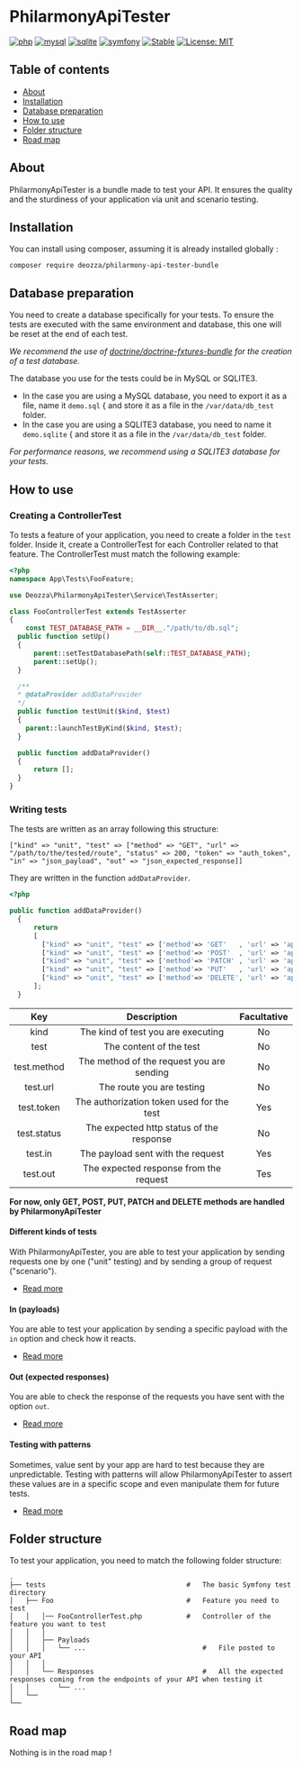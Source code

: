 PhilarmonyApiTester
=

[![php](https://img.shields.io/badge/php-%5E7.2-blue.svg)]()
[![mysql](https://img.shields.io/badge/mysql-%5E5.7-blue.svg)]()
[![sqlite](https://img.shields.io/badge/sqlite-3-blue.svg)]()
[![symfony](https://img.shields.io/badge/symfony-%5E4.2-blue.svg)](https://symfony.com/doc/current/index.html#gsc.tab=0)
[![Stable](https://img.shields.io/badge/stable-1.1-brightgreen.svg)](https://github.com/deozza/Philarmony/tree/2.0.0)
[![License: MIT](https://img.shields.io/badge/License-MIT-yellow.svg)]()

## Table of contents

 * [About](#about)
 * [Installation](#installation)
 * [Database preparation](#database-preparation)
 * [How to use](#how-to-use)
 * [Folder structure](#folder-structure)
 * [Road map](#road-map)

## About

PhilarmonyApiTester is a bundle made to test your API. It ensures the quality and the sturdiness of your application via unit and scenario testing.

## Installation

You can install using composer, assuming it is already installed globally :

`composer require deozza/philarmony-api-tester-bundle`

## Database preparation

You need to create a database specifically for your tests. To ensure the tests are executed with the same environment and database, this one will be reset at the end of each test.

_We recommend the use of [doctrine/doctrine-fxtures-bundle](https://symfony.com/doc/master/bundles/DoctrineFixturesBundle/index.html) for the creation of a test database._

The database you use for the tests could be in MySQL or SQLITE3.

* In the case you are using a MySQL database, you need to export it as a file, name it `demo.sql` { and store it as a file in the `/var/data/db_test` folder.
* In the case you are using a SQLITE3 database, you need to name it `demo.sqlite` { and store it as a file in the `/var/data/db_test` folder.

_For performance reasons, we recommend using a SQLITE3 database for your tests._

## How to use

### Creating a ControllerTest

To tests a feature of your application, you need to create a folder in the `test` folder. Inside it, create a ControllerTest for each Controller related to that feature. The ControllerTest must match the following example: 

```php
<?php
namespace App\Tests\FooFeature;

use Deozza\PhilarmonyApiTester\Service\TestAsserter;

class FooControllerTest extends TestAsserter
{
    const TEST_DATABASE_PATH = __DIR__."/path/to/db.sql";
  public function setUp()
  {
      parent::setTestDatabasePath(self::TEST_DATABASE_PATH);
      parent::setUp();
  }

  /**
  * @dataProvider addDataProvider
  */
  public function testUnit($kind, $test)
  {
    parent::launchTestByKind($kind, $test);
  }

  public function addDataProvider()
  {
      return [];
  }
}
``` 

### Writing tests

The tests are written as an array following this structure:

```
["kind" => "unit", "test" => ["method" => "GET", "url" => "/path/to/the/tested/route", "status" => 200, "token" => "auth_token", "in" => "json_payload", "out" => "json_expected_response]]
```

They are written in the function `addDataProvider`.

```php
<?php

public function addDataProvider()
  {
      return
      [
        ["kind" => "unit", "test" => ['method'=> 'GET'   , 'url' => 'api/foos'                                    , 'status' => 200, 'out' => 'getAllFoos'] ],
        ["kind" => "unit", "test" => ['method'=> 'POST'  , 'url' => 'api/foos'                                    , 'token' => 'token_user', 'status' => 201, 'in' => 'postValidFoo' , 'out' => 'postedFoo'] ],
        ["kind" => "unit", "test" => ['method'=> 'PATCH' , 'url' => 'api/foo/00400000-0000-5000-a000-000000000000', 'token' => 'token_user', 'status' => 200, 'in' => 'patchValidFoo', 'out' => 'patchedFoo'] ],
        ["kind" => "unit", "test" => ['method'=> 'PUT'   , 'url' => 'api/foo/00400000-0000-5000-a000-000000000000', 'token' => 'token_user', 'status' => 405] ],
        ["kind" => "unit", "test" => ['method'=> 'DELETE', 'url' => 'api/foo/00400000-0000-5000-a000-000000000000', 'token' => 'token_user', 'status' => 204] ],
      ];
  }
```

|     Key     |                Description                | Facultative |
|:-----------:|:-----------------------------------------:|:-----------:|
| kind        | The kind of test you are executing        | No          |
| test        | The content of the test                   | No          |
| test.method | The method of the request you are sending | No          |
| test.url    | The route you are testing                 | No          |
| test.token  | The authorization token used for the test | Yes         |
| test.status | The expected http status of the response  | No          |
| test.in     | The payload sent with the request         | Yes         |
| test.out    | The expected response from the request    | Tes         |

__For now, only GET, POST, PUT, PATCH and DELETE methods are handled by PhilarmonyApiTester__

#### Different kinds of tests

With PhilarmonyApiTester, you are able to test your application by sending requests one by one ("unit" testing) and by sending a group of request ("scenario").

 * [Read more](src/Resources/doc/TEST_KINDS.md)

#### In (payloads)

You are able to test your application by sending a specific payload with the `in` option and check how it reacts.

 * [Read more](src/Resources/doc/PAYLOADS.md)
 

#### Out (expected responses)

You are able to check the response of the requests you have sent with the option `out`.

 * [Read more](src/Resources/doc/RESPONSES.md)


#### Testing with patterns

Sometimes, value sent by your app are hard to test because they are unpredictable. Testing with patterns will allow PhilarmonyApiTester to assert these values are in a specific scope and even manipulate them for future tests.

 * [Read more](src/Resources/doc/PATTERNS.md)

## Folder structure

To test your application, you need to match the following folder structure:

    .
    ├── tests                                   #   The basic Symfony test directory
    │   ├── Foo                                 #   Feature you need to test
    │   │   │── FooControllerTest.php           #   Controller of the feature you want to test
    │   │   │                                       
    │   │   ├── Payloads                            
    │   │   │   └── ...                             #   File posted to your API
    │   │   │   
    │   │   └── Responses                           #   All the expected responses coming from the endpoints of your API when testing it
    │   │       └── ...
    │   └──
    └──

## Road map

Nothing is in the road map !